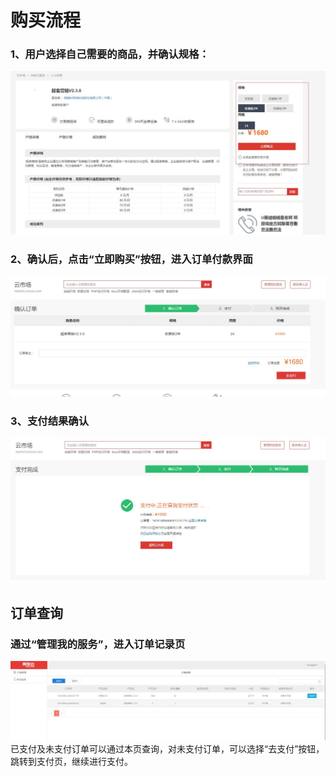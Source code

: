 # 购买流程

###   1、用户选择自己需要的商品，并确认规格：
![](/articles/yycloud/2-/goumai1.jpg)

### 2、确认后，点击“立即购买”按钮，进入订单付款界面
![](/articles/yycloud/2-/goumai2.jpg)

### 3、支付结果确认
![](/articles/yycloud/2-/goumai3.jpg)

## 订单查询
### 通过“管理我的服务”，进入订单记录页
![](/articles/yycloud/2-/goumai4.jpg)
 已支付及未支付订单可以通过本页查询，对未支付订单，可以选择“去支付”按钮，跳转到支付页，继续进行支付。

